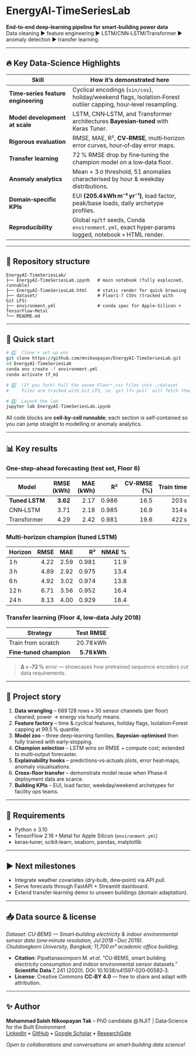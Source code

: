 
# EnergyAI‑TimeSeriesLab

**End‑to‑end deep‑learning pipeline for smart‑building power data**  
Data cleaning ▶ feature engineering ▶ LSTM/CNN‑LSTM/Transformer ▶ anomaly detection ▶ transfer learning.

---

## 🔥 Key Data‑Science Highlights

| Skill | How it’s demonstrated here |
|-------|---------------------------|
| **Time‑series feature engineering** | Cyclical encodings (`sin/cos`), holiday/weekend flags, Isolation‑Forest outlier capping, hour‑level resampling. |
| **Model development at scale** | LSTM, CNN‑LSTM, and Transformer architectures **Bayesian‑tuned** with Keras Tuner. |
| **Rigorous evaluation** | RMSE, MAE, R², **CV‑RMSE**, multi‑horizon error curves, hour‑of‑day error maps. |
| **Transfer learning** | 72 % RMSE drop by fine‑tuning the champion model on a low‑data floor. |
| **Anomaly analytics** | Mean + 3 σ threshold, 51 anomalies characterised by hour & weekday distributions. |
| **Domain‑specific KPIs** | EUI **(205.4 kWh m⁻² yr⁻¹)**, load factor, peak/base loads, daily archetype profiles. |
| **Reproducibility** | Global `np`/`tf` seeds, Conda `environment.yml`, exact hyper‑params logged, notebook + HTML render. |

---

## 📂 Repository structure
```text
EnergyAI-TimeSeriesLab/
├── EnergyAI-TimeSeriesLab.ipynb   # main notebook (fully explained, runnable)
├── EnergyAI-TimeSeriesLab.html    # static render for quick browsing
├── dataset/                       # Floor1‑7 CSVs (tracked with Git LFS)
├── environment.yml                # conda spec for Apple‑Silicon + TensorFlow‑Metal
└── README.md
```

---

## 🚀 Quick start
```bash
# 1️⃣  Clone + set up env
git clone https://github.com/mnikoopayan/EnergyAI-TimeSeriesLab.git
cd EnergyAI-TimeSeriesLab
conda env create -f environment.yml
conda activate tf_m1

# 2️⃣  (If you fork) Pull the seven Floor*.csv files into ./dataset
#     Files are tracked with Git LFS, so `git lfs pull` will fetch them.

# 3️⃣  Launch the lab
jupyter lab EnergyAI-TimeSeriesLab.ipynb
```

All code blocks are **cell‑by‑cell runnable**; each section is self‑contained so you can jump straight to modelling or anomaly analytics.

---

## 📊 Key results

### One‑step‑ahead forecasting (test set, Floor 6)
| Model | RMSE (kWh) | MAE (kWh) | R² | CV‑RMSE (%) | Train time |
|-------|-----------:|----------:|---:|------------:|-----------:|
| **Tuned LSTM** | **3.62** | 2.17 | 0.986 | 16.5 | 203 s |
| CNN‑LSTM | 3.71 | 2.18 | 0.985 | 16.9 | 314 s |
| Transformer | 4.29 | 2.42 | 0.981 | 19.6 | 422 s |

### Multi‑horizon champion (tuned LSTM)
| Horizon | RMSE | MAE | R² | NMAE % |
|---------|-----:|----:|---:|-------:|
| 1 h | 4.22 | 2.59 | 0.981 | 11.9 |
| 3 h | 4.89 | 2.92 | 0.975 | 13.4 |
| 6 h | 4.92 | 3.02 | 0.974 | 13.8 |
| 12 h | 6.71 | 3.56 | 0.952 | 16.4 |
| 24 h | 8.13 | 4.00 | 0.929 | 18.4 |

### Transfer learning (Floor 4, low‑data July 2018)
| Strategy | Test RMSE |
|----------|----------:|
| Train from scratch | 20.78 kWh |
| **Fine‑tuned champion** | **5.76 kWh** |

> **Δ = ‑72 %** error — showcases how pretrained sequence encoders cut data requirements.

---

## 🧐 Project story
1. **Data wrangling** – 689 128 rows × 30 sensor channels (per floor) cleaned; power → energy via hourly means.  
2. **Feature factory** – time & cyclical features, holiday flags, Isolation‑Forest capping at 99.5 % quantile.  
3. **Model zoo** – three deep‑learning families, **Bayesian‑optimised** then fully trained with early‑stopping.  
4. **Champion selection** – LSTM wins on RMSE + compute cost; extended to multi‑output forecaster.  
5. **Explainability hooks** – predictions‑vs‑actuals plots, error heat‑maps, anomaly visualisations.  
6. **Cross‑floor transfer** – demonstrate model reuse when Phase‑II deployment data are scarce.  
7. **Building KPIs** – EUI, load factor, weekday/weekend archetypes for facility ops teams.

---

## 📌 Requirements
* Python ≥ 3.10  
* TensorFlow 2.16 + Metal for Apple Silicon (`environment.yml`)  
* keras‑tuner, scikit‑learn, seaborn, pandas, matplotlib  

---

## ▶️ Next milestones
* Integrate weather covariates (dry‑bulb, dew‑point) via API pull.  
* Serve forecasts through FastAPI + Streamlit dashboard.  
* Extend transfer‑learning demo to unseen buildings (domain adaptation).

---

## 📥 Data source & license
*Dataset: CU‑BEMS — Smart‑building electricity & indoor environmental sensor data (one‑minute resolution, Jul 2018 – Dec 2019).  
Chulalongkorn University, Bangkok; 11,700 m² academic office building.*

* **Citation**: Pipattanasomporn M. *et al.* “CU‑BEMS, smart building electricity consumption and indoor environmental sensor datasets.” **Scientific Data** 7, 241 (2020). DOI: 10.1038/s41597‑020‑00582‑3.  
* **License**: Creative Commons **CC‑BY 4.0** — free to share and adapt with attribution.

---

## ✨ Author
**Mohammad Saleh Nikoopayan Tak** – PhD candidate @ NJIT | Data‑Science for the Built Environment  
[LinkedIn](https://www.linkedin.com/in/mnikoopayan/) • [GitHub](https://github.com/mnikoopayan) • [Google Scholar](https://scholar.google.com/citations?user=wWVZoZ0AAAAJ&hl=en) • [ResearchGate](https://www.researchgate.net/profile/Mohammad-Saleh-Nikoopayan-Tak)

*Open to collaborations and conversations on smart‑building data science!*
